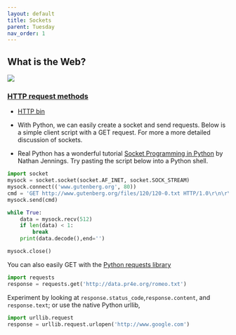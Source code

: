 ```yaml
---
layout: default
title: Sockets
parent: Tuesday
nav_order: 1
---
```


## What is the Web?  
![](https://maqentaer.com/devopera-static-backup/http/devfiles.myopera.com/articles/356/article3_1.gif)

### [HTTP request methods](https://www.w3schools.com/tags/ref_httpmethods.asp) 

- [HTTP bin](https://httpbin.org/)

- With Python, we can easily create a socket and send requests.  Below is a simple client script with a GET request.  For more a more detailed discussion of sockets. 
- Real Python has a wonderful tutorial [Socket Programming in Python](https://realpython.com/python-sockets/) by Nathan Jennings. Try pasting the script below into a Python shell.  

```python
import socket
mysock = socket.socket(socket.AF_INET, socket.SOCK_STREAM)
mysock.connect(('www.gutenberg.org', 80))
cmd = 'GET http://www.gutenberg.org/files/120/120-0.txt HTTP/1.0\r\n\r\n'.encode()
mysock.send(cmd)

while True:
    data = mysock.recv(512)
    if len(data) < 1:
        break
    print(data.decode(),end='')

mysock.close()
```

You can also easily GET with the [Python requests library](https://realpython.com/python-requests/)
```python
import requests
response = requests.get('http://data.pr4e.org/romeo.txt')
```
Experiment by looking at `response.status_code`,`response.content`, and `response.text`;
or use the native Python urllib,
```python
import urllib.request
response = urllib.request.urlopen('http://www.google.com')
```

